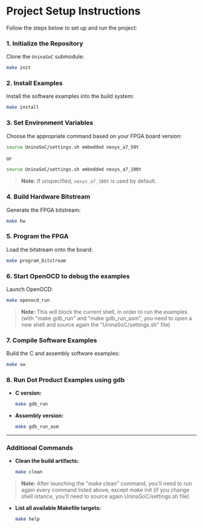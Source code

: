 # Project Setup Instructions

Follow the steps below to set up and run the project:

### 1. Initialize the Repository

Clone the `UninaSoC` submodule:

```bash
make init
```

### 2. Install Examples

Install the software examples into the build system:

```bash
make install
```

### 3. Set Environment Variables

Choose the appropriate command based on your FPGA board version:

```bash
source UninaSoC/settings.sh embedded nexys_a7_50t
```

or

```bash
source UninaSoC/settings.sh embedded nexys_a7_100t
```

> **Note:** If unspecified, `nexys_a7_100t` is used by default.

### 4. Build Hardware Bitstream

Generate the FPGA bitstream:

```bash
make hw
```

### 5. Program the FPGA

Load the bitstream onto the board:

```bash
make program_bitstream
```

### 6. Start OpenOCD to debug the examples

Launch OpenOCD:

```bash
make openocd_run
```

> **Note:** This will block the current shell, in order to run the examples (with "make gdb_run" and "make gdb_run_asm", you need to open a new shell and source again the "UninaSoC/settings.sh" file)

### 7. Compile Software Examples

Build the C and assembly software examples:

```bash
make sw
```

### 8. Run Dot Product Examples using gdb

* **C version:**

  ```bash
  make gdb_run
  ```
* **Assembly version:**

  ```bash
  make gdb_run_asm
  ```

---

### Additional Commands

* **Clean the build artifacts:**

  ```bash
  make clean
  ```

> **Note:** After launching the "make clean" command, you'll need to run again every command listed above, except make init (if you change shell istance, you'll need to source again UninaSoC/settings.sh file)

* **List all available Makefile targets:**

  ```bash
  make help
  ```
